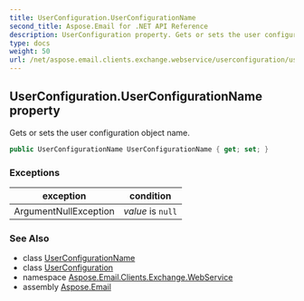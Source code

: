 ```yaml
---
title: UserConfiguration.UserConfigurationName
second_title: Aspose.Email for .NET API Reference
description: UserConfiguration property. Gets or sets the user configuration object name
type: docs
weight: 50
url: /net/aspose.email.clients.exchange.webservice/userconfiguration/userconfigurationname/
---
```

## UserConfiguration.UserConfigurationName property

Gets or sets the user configuration object name.

```csharp
public UserConfigurationName UserConfigurationName { get; set; }
```

### Exceptions

| exception | condition |
| --- | --- |
| ArgumentNullException | *value* is `null` |

### See Also

* class [UserConfigurationName](../../userconfigurationname/)
* class [UserConfiguration](../)
* namespace [Aspose.Email.Clients.Exchange.WebService](../../userconfiguration/)
* assembly [Aspose.Email](../../../)


